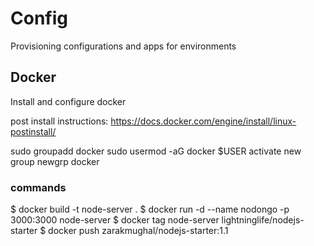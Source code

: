 # Config
Provisioning configurations and apps for environments

## Docker
Install and configure docker

post install instructions: https://docs.docker.com/engine/install/linux-postinstall/

sudo groupadd docker
sudo usermod -aG docker $USER
activate new group
newgrp docker

### commands
$ docker build -t node-server .
$ docker run -d --name nodongo -p 3000:3000 node-server
$ docker tag node-server lightninglife/nodejs-starter
$ docker push zarakmughal/nodejs-starter:1.1